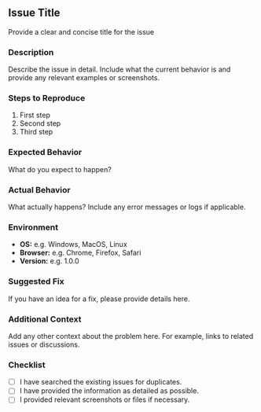 ## Issue Title  
Provide a clear and concise title for the issue  
  
### Description  
Describe the issue in detail. Include what the current behavior is and provide any relevant examples or screenshots.  
  
### Steps to Reproduce  
1. First step  
2. Second step  
3. Third step  
  
### Expected Behavior  
What do you expect to happen?  
  
### Actual Behavior  
What actually happens? Include any error messages or logs if applicable.  
  
### Environment  
- **OS:** e.g. Windows, MacOS, Linux  
- **Browser:** e.g. Chrome, Firefox, Safari  
- **Version:** e.g. 1.0.0  
  
### Suggested Fix  
If you have an idea for a fix, please provide details here.  
  
### Additional Context  
Add any other context about the problem here. For example, links to related issues or discussions.  
  
### Checklist  
- [ ] I have searched the existing issues for duplicates.  
- [ ] I have provided the information as detailed as possible.  
- [ ] I provided relevant screenshots or files if necessary.  
